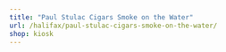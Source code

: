```yaml
---
title: "Paul Stulac Cigars Smoke on the Water"
url: /halifax/paul-stulac-cigars-smoke-on-the-water/
shop: kiosk
---
```

